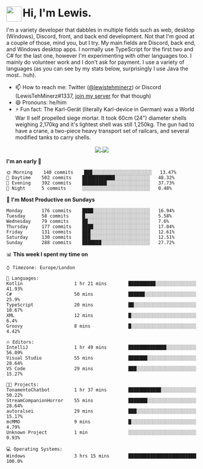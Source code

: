 <h1><img align="left" src="https://cdn.discordapp.com/emojis/552927506957729802.gif" width="40">Hi, I'm Lewis.</h1>

I'm a variety developer that dabbles in multiple fields such as web, desktop (Windows), Discord, front, and back end development. Not that I'm good at a couple of those, mind you, but I try. My main fields are Discord, back end, and Windows desktop apps. I normally use TypeScript for the first two and C# for the last one, however I'm experimenting with other languages too. I mainly do volunteer work and I don't ask for payment. I use a variety of languages (as you can see by my stats below, surprisingly I use Java the most.. huh).

- 📫 How to reach me: Twitter ([@lewistehminerz](https://twitter.com/lewistehminerz)) or Discord (LewisTehMinerz#1337, [join my server](https://discord.gg/XnUh7JB) for that though)
- 😄 Pronouns: he/him
- ⚡ Fun fact: The Karl-Gerät (literally Karl-device in German) was a World War II self propelled siege mortar. It took 60cm (24") diameter shells weighing 2,170kg and it's lightest shell was still 1,250kg. The gun had to have a crane, a two-piece heavy transport set of railcars, and several modified tanks to carry shells.

<p align="center">
  <a href="https://github.com/anuraghazra/github-readme-stats">
    <img align="center" src="https://github-readme-stats.vercel.app/api?username=LewisTehMinerz&count_private=true&show_icons=true&theme=gruvbox">
  </a>
  <a href="https://github.com/anuraghazra/github-readme-stats">
    <img align="center" src="https://github-readme-stats.vercel.app/api/top-langs/?username=LewisTehMinerz&layout=compact&theme=gruvbox">
  </a>
</p>

<!--START_SECTION:waka-->
**I'm an early 🐤** 

```text
🌞 Morning    140 commits    ███░░░░░░░░░░░░░░░░░░░░░░   13.47% 
🌆 Daytime    502 commits    ████████████░░░░░░░░░░░░░   48.32% 
🌃 Evening    392 commits    █████████░░░░░░░░░░░░░░░░   37.73% 
🌙 Night      5 commits      ░░░░░░░░░░░░░░░░░░░░░░░░░   0.48%

```
📅 **I'm Most Productive on Sundays** 

```text
Monday       176 commits    ████░░░░░░░░░░░░░░░░░░░░░   16.94% 
Tuesday      58 commits     █░░░░░░░░░░░░░░░░░░░░░░░░   5.58% 
Wednesday    79 commits     ██░░░░░░░░░░░░░░░░░░░░░░░   7.6% 
Thursday     177 commits    ████░░░░░░░░░░░░░░░░░░░░░   17.04% 
Friday       131 commits    ███░░░░░░░░░░░░░░░░░░░░░░   12.61% 
Saturday     130 commits    ███░░░░░░░░░░░░░░░░░░░░░░   12.51% 
Sunday       288 commits    ███████░░░░░░░░░░░░░░░░░░   27.72%

```


📊 **This week I spent my time on** 

```text
⌚︎ Timezone: Europe/London

💬 Languages: 
Kotlin                   1 hr 21 mins        ██████████░░░░░░░░░░░░░░░   41.93% 
C#                       50 mins             ██████░░░░░░░░░░░░░░░░░░░   25.9% 
TypeScript               20 mins             ██░░░░░░░░░░░░░░░░░░░░░░░   10.67% 
XML                      12 mins             █░░░░░░░░░░░░░░░░░░░░░░░░   6.4% 
Groovy                   8 mins              █░░░░░░░░░░░░░░░░░░░░░░░░   4.42%

🔥 Editors: 
IntelliJ                 1 hr 49 mins        ██████████████░░░░░░░░░░░   56.09% 
Visual Studio            55 mins             ███████░░░░░░░░░░░░░░░░░░   28.64% 
VS Code                  29 mins             ███░░░░░░░░░░░░░░░░░░░░░░   15.27%

🐱‍💻 Projects: 
TonamentoChatbot         1 hr 37 mins        ████████████░░░░░░░░░░░░░   50.22% 
StreamCompanionHorror    55 mins             ███████░░░░░░░░░░░░░░░░░░   28.64% 
autoralsei               29 mins             ███░░░░░░░░░░░░░░░░░░░░░░   15.17% 
mcMMO                    9 mins              █░░░░░░░░░░░░░░░░░░░░░░░░   4.79% 
Unknown Project          1 min               ░░░░░░░░░░░░░░░░░░░░░░░░░   0.93%

💻 Operating Systems: 
Windows                  3 hrs 15 mins       █████████████████████████   100.0%

```


<!--END_SECTION:waka-->
